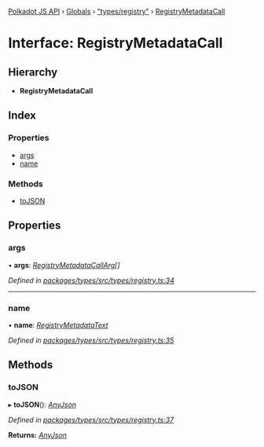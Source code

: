 [Polkadot JS API](../README.md) › [Globals](../globals.md) › ["types/registry"](../modules/_types_registry_.md) › [RegistryMetadataCall](_types_registry_.registrymetadatacall.md)

# Interface: RegistryMetadataCall

## Hierarchy

* **RegistryMetadataCall**

## Index

### Properties

* [args](_types_registry_.registrymetadatacall.md#args)
* [name](_types_registry_.registrymetadatacall.md#name)

### Methods

* [toJSON](_types_registry_.registrymetadatacall.md#tojson)

## Properties

###  args

• **args**: *[RegistryMetadataCallArg](_types_registry_.registrymetadatacallarg.md)[]*

*Defined in [packages/types/src/types/registry.ts:34](https://github.com/polkadot-js/api/blob/6e83e6aaef/packages/types/src/types/registry.ts#L34)*

___

###  name

• **name**: *[RegistryMetadataText](_types_registry_.registrymetadatatext.md)*

*Defined in [packages/types/src/types/registry.ts:35](https://github.com/polkadot-js/api/blob/6e83e6aaef/packages/types/src/types/registry.ts#L35)*

## Methods

###  toJSON

▸ **toJSON**(): *[AnyJson](../modules/_types_helpers_.md#anyjson)*

*Defined in [packages/types/src/types/registry.ts:37](https://github.com/polkadot-js/api/blob/6e83e6aaef/packages/types/src/types/registry.ts#L37)*

**Returns:** *[AnyJson](../modules/_types_helpers_.md#anyjson)*
